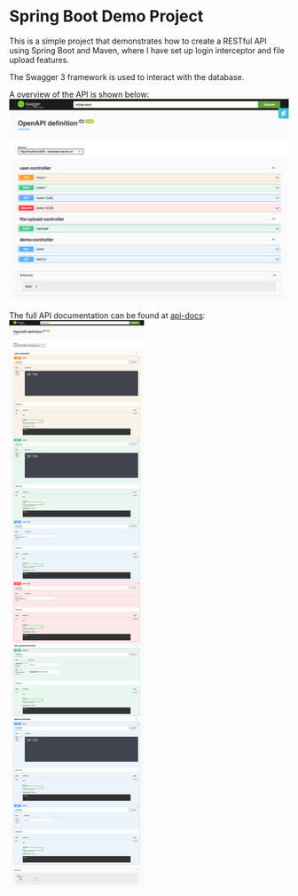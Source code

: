 # Spring Boot Demo Project
This is a simple project that demonstrates how to create a RESTful API using Spring Boot and Maven, where I have set up login interceptor and file upload features.

The Swagger 3 framework is used to interact with the database. 

A overview of the API is shown below:
![image](./res/API-Docs.png)

The full API documentation can be found at [api-docs](http://localhost:8080/swagger-ui/index.html):
![image](./res/Full-API-Docs.png)
